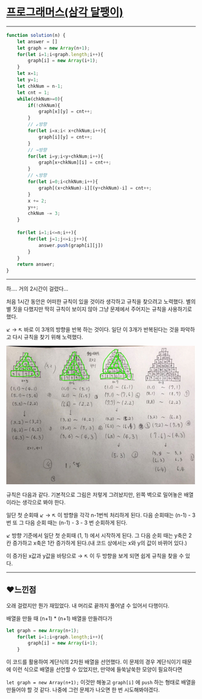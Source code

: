 # [프로그래머스(삼각 달팽이)](https://programmers.co.kr/learn/courses/30/lessons/68645)

---

```javascript
function solution(n) {
    let answer = []
    let graph = new Array(n+1);
    for(let i=1;i<graph.length;i++){
        graph[i] = new Array(i+1);
    }
    let x=1;
    let y=1;
    let chkNum = n-1; 
    let cnt = 1;
    while(chkNum>=0){
        if(!chkNum){
            graph[x][y] = cnt++;
        }
        // ↙방향
        for(let i=x;i< x+chkNum;i++){
            graph[i][y] = cnt++;
        }
        // →방향
        for(let i=y;i<y+chkNum;i++){
            graph[x+chkNum][i] = cnt++;
        }
        // ↖방향
        for(let i=0;i<chkNum;i++){
            graph[(x+chkNum)-i][(y+chkNum)-i] = cnt++;
        }
        x += 2;
        y++;
        chkNum -= 3;
    }
    
    for(let i=1;i<=n;i++){
        for(let j=1;j<=i;j++){
            answer.push(graph[i][j])
        }
    }
    return answer;
}
```



---

하.... 거의 2시간이 걸렸다...

처음 1시간 동안은 어떠한 규칙이 있을 것이라 생각하고 규칙을 찾으려고 노력했다. 별의 별 짓을 다했지만 딱히 규칙이 보이지 않아 그냥 문제에서 주어지는 규칙을 사용하기로 했다.

↙ → ↖ 바로 이 3개의 방향을 반복 하는 것이다. 일단 이 3개가 반복된다는 것을 파악하고 다시 규칙을 찾기 위해 노력했다.

![달팽이](./img/달팽이.jpg)

규칙은 다음과 같다. 기본적으로 그림은 저렇게 그려놨지만, 왼쪽 벽으로 밀어놓은 배열이라는 생각으로 봐야 한다.

일단 첫 순회때  ↙ → ↖ 이 방향을 각각 n-1번씩 처리하게 된다. 다음 순회때는 (n-1) - 3 번 또 그 다음 순회 때는 (n-1) - 3 - 3 번 순회하게 된다. 

↙ 방향 기준에서 일단 첫 순회때 (1, 1) 에서 시작하게 된다. 그 다음 순회 때는 y축은 2칸 증가하고 x축은 1칸 증가하게 된다.(내 코드 상에서는 x와 y의 값이 바뀌어 있다.) 

이 증가된 x값과 y값을 바탕으로 → ↖ 이 두 방향을 보게 되면 쉽게 규칙을 찾을 수 있다.

---

## ❤느낀점

오래 걸렸지만 뭔가 재밌었다. 내 머리로 끝까지 풀어낼 수 있어서 다행이다.

배열을 만들 때 (n+1) * (n+1) 배열을 만들려다가

```javascript
let graph = new Array(n+1);
    for(let i=1;i<graph.length;i++){
        graph[i] = new Array(i+1);
    }
```

이 코드를 활용하여 계단식의 2차원 배열을 선언했다. 이 문제의 경우 계단식이기 때문에 이런 식으로 배열을 선언할 수 있었지만, 만약에 들쑥날쑥한 모양이 필요하다면

 `let graph = new Array(n+1);` 이것만 해놓고 `graph[i]` 에 `push` 하는 형태로 배열을 만들어야 할 것 같다. 나중에 그런 문제가 나오면 한 번 시도해봐야겠다.